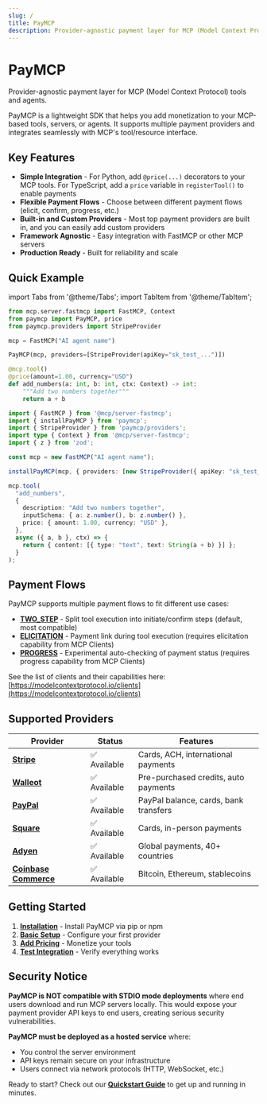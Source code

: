```yaml
---
slug: /
title: PayMCP
description: Provider-agnostic payment layer for MCP (Model Context Protocol) tools and agents
---
```


# PayMCP

Provider-agnostic payment layer for MCP (Model Context Protocol) tools and agents.

PayMCP is a lightweight SDK that helps you add monetization to your MCP-based tools, servers, or agents. It supports multiple payment providers and integrates seamlessly with MCP's tool/resource interface.

## Key Features

- **Simple Integration** - For Python, add `@price(...)` decorators to your MCP tools. For TypeScript, add a `price` variable in `registerTool()` to enable payments
- **Flexible Payment Flows** - Choose between different payment flows (elicit, confirm, progress, etc.)
- **Built-in and Custom Providers** - Most top payment providers are built in, and you can easily add custom providers
- **Framework Agnostic** - Easy integration with FastMCP or other MCP servers
- **Production Ready** - Built for reliability and scale

## Quick Example

import Tabs from '@theme/Tabs';
import TabItem from '@theme/TabItem';

<Tabs>
<TabItem value="python" label="Python">

```python
from mcp.server.fastmcp import FastMCP, Context
from paymcp import PayMCP, price
from paymcp.providers import StripeProvider

mcp = FastMCP("AI agent name")

PayMCP(mcp, providers=[StripeProvider(apiKey="sk_test_...")])

@mcp.tool()
@price(amount=1.00, currency="USD")
def add_numbers(a: int, b: int, ctx: Context) -> int:
    """Add two numbers together"""
    return a + b
```

</TabItem>
<TabItem value="typescript" label="TypeScript">

```typescript
import { FastMCP } from '@mcp/server-fastmcp';
import { installPayMCP } from 'paymcp';
import { StripeProvider } from 'paymcp/providers';
import type { Context } from '@mcp/server-fastmcp';
import { z } from 'zod';

const mcp = new FastMCP("AI agent name");

installPayMCP(mcp, { providers: [new StripeProvider({ apiKey: "sk_test_..." })] });

mcp.tool(
  "add_numbers",
  {
    description: "Add two numbers together",
    inputSchema: { a: z.number(), b: z.number() },
    price: { amount: 1.00, currency: "USD" },
  },
  async ({ a, b }, ctx) => {
    return { content: [{ type: "text", text: String(a + b) }] };
  }
);
```

</TabItem>
</Tabs>

## Payment Flows

PayMCP supports multiple payment flows to fit different use cases:

- **[TWO_STEP](./concepts-and-flows#two_step-flow)** - Split tool execution into initiate/confirm steps (default, most compatible)
- **[ELICITATION](./concepts-and-flows#elicitation-flow)** - Payment link during tool execution (requires elicitation capability from MCP Clients)
- **[PROGRESS](./concepts-and-flows#progress-flow)** - Experimental auto-checking of payment status (requires progress capability from MCP Clients)

See the list of clients and their capabilities here: [https://modelcontextprotocol.io/clients](https://modelcontextprotocol.io/clients)

## Supported Providers

| Provider | Status | Features |
|----------|--------|----------|
| **[Stripe](./providers/stripe)** | ✅ Available | Cards, ACH, international payments |
| **[Walleot](./providers/walleot)** | ✅ Available | Pre-purchased credits, auto payments |
| **[PayPal](./providers/paypal)** | ✅ Available | PayPal balance, cards, bank transfers |
| **[Square](./providers/square)** | ✅ Available | Cards, in-person payments |
| **[Adyen](./providers/adyen)** | ✅ Available | Global payments, 40+ countries |
| **[Coinbase Commerce](./providers/coinbase)** | ✅ Available | Bitcoin, Ethereum, stablecoins |

## Getting Started

1. **[Installation](./quickstart#installation)** - Install PayMCP via pip or npm
2. **[Basic Setup](./quickstart#basic-setup)** - Configure your first provider
3. **[Add Pricing](./quickstart#adding-pricing)** - Monetize your tools
4. **[Test Integration](./quickstart#testing-your-integration)** - Verify everything works


## Security Notice

**PayMCP is NOT compatible with STDIO mode deployments** where end users download and run MCP servers locally. This would expose your payment provider API keys to end users, creating serious security vulnerabilities.

**PayMCP must be deployed as a hosted service** where:
- You control the server environment
- API keys remain secure on your infrastructure  
- Users connect via network protocols (HTTP, WebSocket, etc.)

Ready to start? Check out our **[Quickstart Guide](./quickstart)** to get up and running in minutes.

